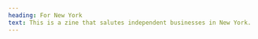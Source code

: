```yaml
---
heading: For New York
text: This is a zine that salutes independent businesses in New York.
---
```

